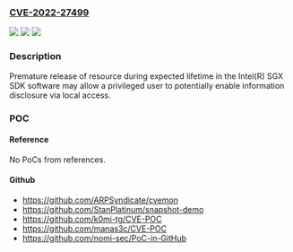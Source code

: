 ### [CVE-2022-27499](https://cve.mitre.org/cgi-bin/cvename.cgi?name=CVE-2022-27499)
![](https://img.shields.io/static/v1?label=Product&message=Intel(R)%20SGX%20SDK%20software&color=blue)
![](https://img.shields.io/static/v1?label=Version&message=%3D%20See%20references%20&color=brighgreen)
![](https://img.shields.io/static/v1?label=Vulnerability&message=information%20disclosure&color=brighgreen)

### Description

Premature release of resource during expected lifetime in the Intel(R) SGX SDK software may allow a privileged user to potentially enable information disclosure via local access.

### POC

#### Reference
No PoCs from references.

#### Github
- https://github.com/ARPSyndicate/cvemon
- https://github.com/StanPlatinum/snapshot-demo
- https://github.com/k0mi-tg/CVE-POC
- https://github.com/manas3c/CVE-POC
- https://github.com/nomi-sec/PoC-in-GitHub

